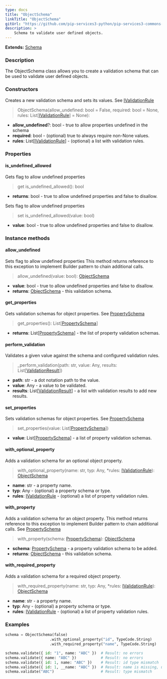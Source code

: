 ```yaml
---
type: docs
title: "ObjectSchema"
linkTitle: "ObjectSchema"
gitUrl: "https://github.com/pip-services3-python/pip-services3-commons-python"
description: >
    Schema to validate user defined objects.
---
```


**Extends:** [Schema](../schema)

### Description

The ObjectSchema class allows you to create a validation schema that can be used to validate user defined objects.

### Constructors
Creates a new validation schema and sets its values. 
See [IValidationRule](../ivalidation_rule)

> ObjectSchema(allow_undefined: bool = False, required: bool = None, rules: List[[IValidationRule](../ivalidation_rule)] = None):

- **allow_undefined**?: bool - true to allow properties undefined in the schema
- **required**: bool - (optional) true to always require non-None values.
- **rules**: List[[IValidationRule](../ivalidation_rule)] - (optional) a list with validation rules.

### Properties

#### is_undefined_allowed
Gets flag to allow undefined properties

> get is_undefined_allowed(): bool

- **returns**: bool - true to allow undefined properties and false to disallow.

Sets flag to allow undefined properties

> set is_undefined_allowed(value: bool)

- **value**: bool - true to allow undefined properties and false to disallow.

### Instance methods

#### allow_undefined
Sets flag to allow undefined properties
This method returns reference to this exception to implement Builder pattern
to chain additional calls.

> allow_undefined(value: bool): [ObjectSchema](../object_schema)

- **value**: bool - true to allow undefined properties and false to disallow.
- **returns**: [ObjectSchema](../object_schema) - this validation schema.


#### get_properties
Gets validation schemas for object properties.
See [PropertySchema](../property_schema)

> get_properties(): List[[PropertySchema](../property_schema)]

- **returns**: List[[PropertySchema](../property_schema)] - the list of property validation schemas.


#### perform_validation
Validates a given value against the schema and configured validation rules.

> _perform_validation(path: str, value: Any, results: List[[ValidationResult](../validation_result)])

- **path**: str - a dot notation path to the value.
- **value**: Any - a value to be validated.
- **results**: List[[ValidationResult](../validation_result)] - a list with validation results to add new results.


#### set_properties
Sets validation schemas for object properties.
See [PropertySchema](../property_schema)

> set_properties(value: List[[PropertySchema](../property_schema)])

- **value**: List[[PropertySchema](../property_schema)] - a list of property validation schemas.


#### with_optional_property
Adds a validation schema for an optional object property.

> with_optional_property(name: str, typ: Any, *rules: [IValidationRule](../ivalidation_rule)): [ObjectSchema]()

- **name**: str - a property name.
- **typ**: Any - (optional) a property schema or type.
- **rules**: [IValidationRule](../ivalidation_rule) - (optional) a list of property validation rules.


#### with_property
Adds a validation schema for an object property.
This method returns reference to this exception to implement Builder pattern
to chain additional calls.
See [PropertySchema](../property_schema)

> with_property(schema: [PropertySchema](../property_schema)): [ObjectSchema]()

- **schema**: [PropertySchema](../property_schema) - a property validation schema to be added.
- **returns**: [ObjectSchema]() - this validation schema.


#### with_required_property
Adds a validation schema for a required object property.

> with_required_property(name: str, typ: Any, *rules: [IValidationRule](../ivalidation_rule)): [ObjectSchema]()

- **name**: str - a property name.
- **typ**: Any - (optional) a property schema or type.
- **rules**: [IValidationRule](../ivalidation_rule) - (optional) a list of property validation rules.

### Examples

```python
schema = ObjectSchema(false)
                    .with_optional_property("id", TypeCode.String)
                    .with_required_property("name", TypeCode.String)

schema.validate({ id: "1", name: "ABC" })  # Result: no errors
schema.validate({ name: "ABC" })           # Result: no errors
schema.validate({ id: 1, name: "ABC" })    # Result: id type mismatch
schema.validate({ id: 1, __name: "ABC" })  # Result: name is missing, unexpected __name
schema.validate("ABC")                     # Result: type mismatch
```
